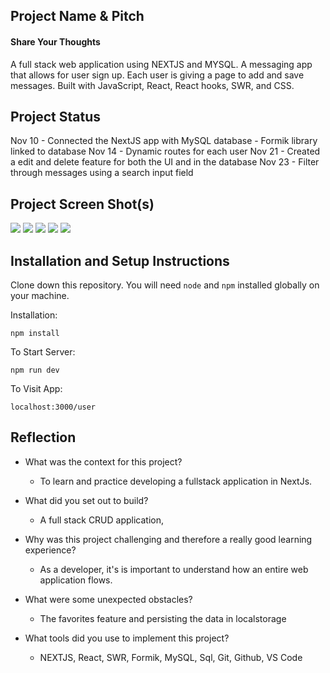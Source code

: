 ## Project Name & Pitch

#### Share Your Thoughts

A full stack web application using NEXTJS and MYSQL. A messaging app that allows for user sign up. Each user is giving a page to add and save messages. Built with JavaScript, React, React hooks, SWR, and CSS.

## Project Status

Nov 10 - Connected the NextJS app with MySQL database
       - Formik library linked to database
Nov 14 - Dynamic routes for each user
Nov 21 - Created a edit and delete feature for both the UI and in   the database
Nov 23 - Filter through messages using a search input field
## Project Screen Shot(s)
<img src="./public/images/ui1.png">
<img src="./public/images/ui_edit.png">
<img src="./public/images/ui_delete.png">
<img src="./public/images/ui_errors.png">
<img src="./public/images/ui_search.png">

## Installation and Setup Instructions

Clone down this repository. You will need `node` and `npm` installed globally on your machine.

Installation:

`npm install`

To Start Server:

`npm run dev`

To Visit App:

`localhost:3000/user`

## Reflection

- What was the context for this project?
    - To learn and practice developing a fullstack application in NextJs.
- What did you set out to build?
    - A full stack CRUD application, 

- Why was this project challenging and therefore a really good learning experience?
    - As a developer, it's is important to understand how an entire web application flows.
- What were some unexpected obstacles?
    - The favorites feature and persisting the data in localstorage
- What tools did you use to implement this project?
    - NEXTJS, React, SWR, Formik, MySQL, Sql, Git, Github, VS Code 
